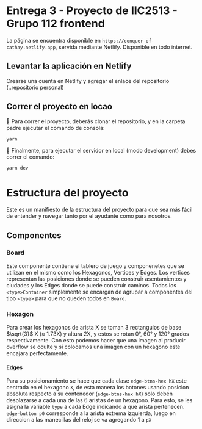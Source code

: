 # Entrega 3 - Proyecto de IIC2513 - Grupo 112 frontend

La página se encuentra disponible en `https://conquer-of-cathay.netlify.app`, servida mediante Netlify. Disponible en todo internet.

## Levantar la aplicación en Netlify
Crearse una cuenta en Netlify y agregar el enlace del repositorio (..repositorio personal)

## Correr el proyecto en locao
🧬 Para correr el proyecto, deberás clonar el repositorio, y en la carpeta padre ejecutar el comando de consola:

```bash
yarn
```

🚀 Finalmente, para ejecutar el servidor en local (modo development) debes correr el comando:

```bash
yarn dev
```

# Estructura del proyecto
Este es un manifiesto de la estructura del proyecto para que sea más fácil de entender y navegar tanto por el ayudante como para nosotros.
## Componentes 
### Board
Este componente contiene el tablero de juego y componenetes que se utilizan en el mismo como los Hexagonos, Vertices y Edges. Los vertices representan las posiciones donde se pueden construir asentamientos y ciudades y los Edges donde se puede construir caminos. Todos los `<type>Container` simplemente se encargan de agrupar a componentes del tipo `<type>` para que no queden todos en `Board`.
### Hexagon
Para crear los hexagonos de arista X se toman 3 rectangulos de base $\sqrt{3}$ X ($\approx$ 1.73X) y altura 2X, y estos se rotan 0°, 60° y 120° grados respectivamente. Con esto podemos hacer que una imagen al producir overflow se oculte y si colocamos una imagen con un hexagono este encajara perfectamente. 


#### Edges
Para su posicionamiento se hace que cada clase `edge-btns-hex hX` este centrada en el hexagono `X`, de esta manera los botones usando posicion absoluta respecto a su contenedor (`edge-btns-hex hX`) solo deben desplazarse a cada una de las 6 aristas de un hexagono. Para esto, se les asigna la variable `type`  a cada Edge indicando a que arista pertenecen. `edge-button p0` corresponde a la arista extrema izquierda, luego en direccion a las manecillas del reloj se va agregando 1 a `pX`